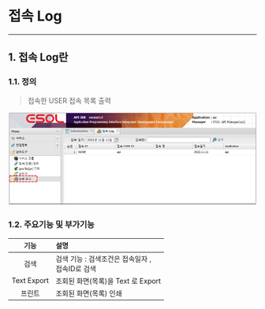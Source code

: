 # 접속 Log

---

## 1. 접속 Log란
### 1.1. 정의

>접속한 USER 접속 목록 출력

<img src = "./images/03-management-tools-access-log-01.PNG" width = "650px"> </img> 

### 1.2. 주요기능 및 부가기능

| 기능 | 설명 |  
|:--:|:--|  
| 검색  | 검색 기능 :  검색조건은 접속일자 ,<br/> 접속ID로 검색 |
| Text Export  | 조회된 화면(목록)을 Text 로 Export |
| 프린트  | 조회된 화면(목록) 인쇄 |
